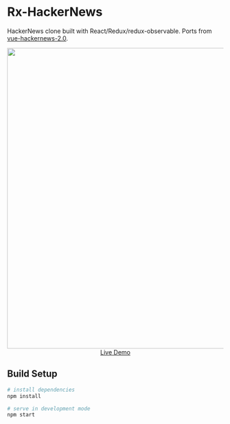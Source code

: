 # Rx-HackerNews

HackerNews clone built with React/Redux/redux-observable. Ports from [vue-hackernews-2.0](https://github.com/vuejs/vue-hackernews-2.0).

<p align="center">
  <a href="https://feeble-hackernews.herokuapp.com" target="_blank">
    <img src="https://raw.githubusercontent.com/feeblejs/hackernews/master/screenshot.png" width="700px">
    <br>
    Live Demo
  </a>
</p>

## Build Setup

```bash
# install dependencies
npm install

# serve in development mode
npm start
```
